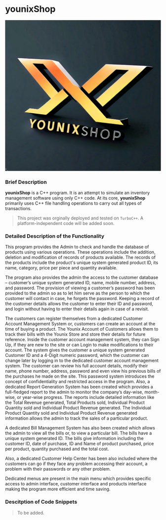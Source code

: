 # younixShop

![Logo](./Assets/logo1.jpeg)

### Brief Description

**younixShop** is a C++ program. It is an attempt to simulate an inventory management software using only C++ code. At its core, **younixShop** primarily uses C++ file handling operations to carry out all types of transactions.

> This project was orginally deployed and tested on `TurboC++`. A platform-independent code will be added soon.

### Detailed Description of the Functionality

This program provides the Admin to check and handle the database of products using various operations. These operations include the addition, deletion and modification of records of products available. The records of the products include the product's unique system generated product ID, its name, category, price per piece and quantity available.

The program also provides the admin the access to the customer database – customer’s unique system generated ID, name, mobile number, address, and password. The provision of viewing a customer’s password has been provided to the admin so as to let him serve as the person to which the customer will contact in case, he forgets the password. Keeping a record of the customer details allows the customer to enter their ID and password, and login without having to enter their details again in case of a revisit.

The customers can register themselves from a dedicated Customer Account Management System or, customers can create an account at the time of buying a product. The Younix Account of Customers allows them to track their bills with the Younix Store and store their details for future reference. Inside the customer account management system, they can Sign Up, if they are new to the site or can Login to make modifications to their account. The system gives the customer a unique system generated Customer ID and a 4-Digit numeric password, which the customer can change later by logging in to the dedicated customer account management system. The customer can review his full account details, modify their name, phone number, address, password and even view his previous bills of the purchases he made on the site. This password system introduces the concept of confidentiality and restricted access in the program.
Also, a dedicated Report Generation System has been created which provides a full-fledged report to the admin to monitor the company’s day-wise, month- wise, or year-wise progress. The reports include detailed information like the Total Revenue generated, Total Products sold, Individual Product Quantity sold and Individual Product Revenue generated. The Individual Product Quantity sold and Individual Product Revenue generated information allows the admin to track the sales of a particular product.

A dedicated Bill Management System has also been created which allows the admin to view all the bills or, to view a particular bill. The bills have a unique system generated ID. The bills give information including the customer ID, date of purchase, ID and Name of product purchased, price per product, quantity purchased and the total cost.

Also, a dedicated Customer Help Center has been also included where the customers can go if they face any problem accessing their account, a problem with their passwords or any other problem.

Dedicated menus are present in the main menu which provides specific access to admin interface, customer interface and products interface making the program more efficient and time saving.

### Descitption of Code Snippets

> To be added.